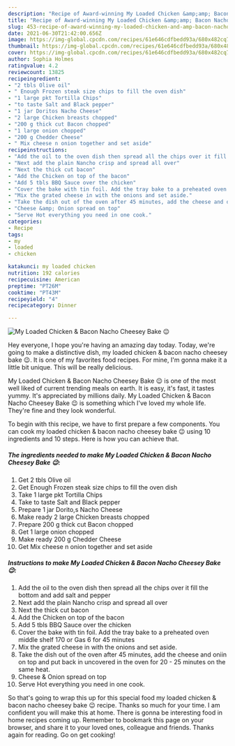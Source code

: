```yaml
---
description: "Recipe of Award-winning My Loaded Chicken &amp;amp; Bacon Nacho Cheesey Bake 😉"
title: "Recipe of Award-winning My Loaded Chicken &amp;amp; Bacon Nacho Cheesey Bake 😉"
slug: 453-recipe-of-award-winning-my-loaded-chicken-and-amp-bacon-nacho-cheesey-bake
date: 2021-06-30T21:42:00.656Z
image: https://img-global.cpcdn.com/recipes/61e646cdfbedd93a/680x482cq70/my-loaded-chicken-bacon-nacho-cheesey-bake-recipe-main-photo.jpg
thumbnail: https://img-global.cpcdn.com/recipes/61e646cdfbedd93a/680x482cq70/my-loaded-chicken-bacon-nacho-cheesey-bake-recipe-main-photo.jpg
cover: https://img-global.cpcdn.com/recipes/61e646cdfbedd93a/680x482cq70/my-loaded-chicken-bacon-nacho-cheesey-bake-recipe-main-photo.jpg
author: Sophia Holmes
ratingvalue: 4.2
reviewcount: 13825
recipeingredient:
- "2 tbls Olive oil"
- " Enough Frozen steak size chips to fill the oven dish"
- "1 large pkt Tortilla Chips"
- "to taste Salt and Black pepper"
- "1 jar Doritos Nacho Cheese"
- "2 large Chicken breasts chopped"
- "200 g thick cut Bacon chopped"
- "1 large onion chopped"
- "200 g Chedder Cheese"
- " Mix cheese n onion together and set aside"
recipeinstructions:
- "Add the oil to the oven dish then spread all the chips over it fill the bottom and add salt and pepper"
- "Next add the plain Nancho crisp and spread all over"
- "Next the thick cut bacon"
- "Add the Chicken on top of the bacon"
- "Add 5 tbls BBQ Sauce over the chicken"
- "Cover the bake with tin foil. Add the tray bake to a preheated oven middle shelf 170 or Gas 6 for 45 minutes"
- "Mix the grated cheese in with the onions and set aside."
- "Take the dish out of the oven after 45 minutes, add the cheese and oniin on top and put back in uncovered in the oven for 20 - 25 minutes on the same heat."
- "Cheese &amp; Onion spread on top"
- "Serve Hot everything you need in one cook."
categories:
- Recipe
tags:
- my
- loaded
- chicken

katakunci: my loaded chicken 
nutrition: 192 calories
recipecuisine: American
preptime: "PT26M"
cooktime: "PT43M"
recipeyield: "4"
recipecategory: Dinner

---
```



![My Loaded Chicken &amp; Bacon Nacho Cheesey Bake 😉](https://img-global.cpcdn.com/recipes/61e646cdfbedd93a/680x482cq70/my-loaded-chicken-bacon-nacho-cheesey-bake-recipe-main-photo.jpg)

Hey everyone, I hope you're having an amazing day today. Today, we're going to make a distinctive dish, my loaded chicken &amp; bacon nacho cheesey bake 😉. It is one of my favorites food recipes. For mine, I'm gonna make it a little bit unique. This will be really delicious.

My Loaded Chicken &amp; Bacon Nacho Cheesey Bake 😉 is one of the most well liked of current trending meals on earth. It is easy, it's fast, it tastes yummy. It's appreciated by millions daily. My Loaded Chicken &amp; Bacon Nacho Cheesey Bake 😉 is something which I've loved my whole life. They're fine and they look wonderful.




To begin with this recipe, we have to first prepare a few components. You can cook my loaded chicken &amp; bacon nacho cheesey bake 😉 using 10 ingredients and 10 steps. Here is how you can achieve that.

<!--inarticleads1-->

##### The ingredients needed to make My Loaded Chicken &amp; Bacon Nacho Cheesey Bake 😉:

1. Get 2 tbls Olive oil
1. Get  Enough Frozen steak size chips to fill the oven dish
1. Take 1 large pkt Tortilla Chips
1. Take to taste Salt and Black pepper
1. Prepare 1 jar Dorito,s Nacho Cheese
1. Make ready 2 large Chicken breasts chopped
1. Prepare 200 g thick cut Bacon chopped
1. Get 1 large onion chopped
1. Make ready 200 g Chedder Cheese
1. Get  Mix cheese n onion together and set aside




<!--inarticleads2-->

##### Instructions to make My Loaded Chicken &amp; Bacon Nacho Cheesey Bake 😉:

1. Add the oil to the oven dish then spread all the chips over it fill the bottom and add salt and pepper
1. Next add the plain Nancho crisp and spread all over
1. Next the thick cut bacon
1. Add the Chicken on top of the bacon
1. Add 5 tbls BBQ Sauce over the chicken
1. Cover the bake with tin foil. Add the tray bake to a preheated oven middle shelf 170 or Gas 6 for 45 minutes
1. Mix the grated cheese in with the onions and set aside.
1. Take the dish out of the oven after 45 minutes, add the cheese and oniin on top and put back in uncovered in the oven for 20 - 25 minutes on the same heat.
1. Cheese &amp; Onion spread on top
1. Serve Hot everything you need in one cook.




So that's going to wrap this up for this special food my loaded chicken &amp; bacon nacho cheesey bake 😉 recipe. Thanks so much for your time. I am confident you will make this at home. There is gonna be interesting food in home recipes coming up. Remember to bookmark this page on your browser, and share it to your loved ones, colleague and friends. Thanks again for reading. Go on get cooking!

